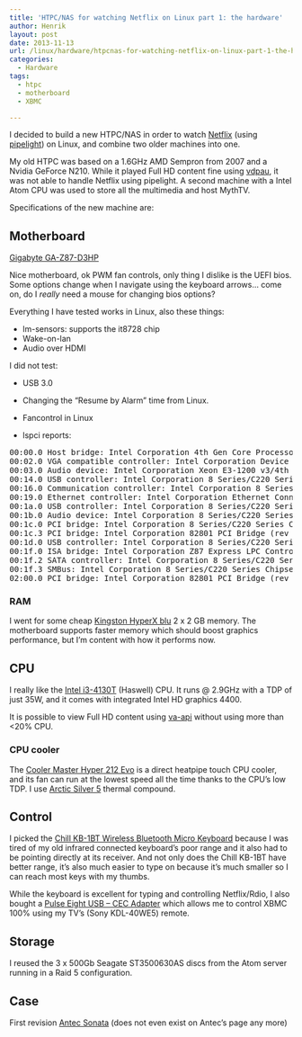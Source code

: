 ```yaml
---
title: 'HTPC/NAS for watching Netflix on Linux part 1: the hardware'
author: Henrik
layout: post
date: 2013-11-13
url: /linux/hardware/htpcnas-for-watching-netflix-on-linux-part-1-the-hardware/
categories:
  - Hardware
tags:
  - htpc
  - motherboard
  - XBMC

---
```

I decided to build a new HTPC/NAS in order to watch [Netflix][1] (using [pipelight][2]) on Linux, and combine two older machines into one.

My old HTPC was based on a 1.6GHz AMD Sempron from 2007 and a Nvidia GeForce N210. While it played Full HD content fine using [vdpau][3], it was not able to handle Netflix using pipelight. A second machine with a Intel Atom CPU was used to store all the multimedia and host MythTV.

Specifications of the new machine are:

## Motherboard

[Gigabyte GA-Z87-D3HP][4]

Nice motherboard, ok PWM fan controls, only thing I dislike is the UEFI bios. Some options change when I navigate using the keyboard arrows&#8230; come on, do I _really_ need a mouse for changing bios options?

Everything I have tested works in Linux, also these things:

  * lm-sensors: supports the it8728 chip
  * Wake-on-lan
  * Audio over HDMI

I did not test:

  * USB 3.0
  * Changing the &#8220;Resume by Alarm&#8221; time from Linux.
  * Fancontrol in Linux

  * lspci reports:

<pre>00:00.0 Host bridge: Intel Corporation 4th Gen Core Processor DRAM Controller (rev 06)
00:02.0 VGA compatible controller: Intel Corporation Device 041e (rev 06)
00:03.0 Audio device: Intel Corporation Xeon E3-1200 v3/4th Gen Core Processor HD Audio Controller (rev 06)
00:14.0 USB controller: Intel Corporation 8 Series/C220 Series Chipset Family USB xHCI (rev 04)
00:16.0 Communication controller: Intel Corporation 8 Series/C220 Series Chipset Family MEI Controller #1 (rev 04)
00:19.0 Ethernet controller: Intel Corporation Ethernet Connection I217-V (rev 04)
00:1a.0 USB controller: Intel Corporation 8 Series/C220 Series Chipset Family USB EHCI #2 (rev 04)
00:1b.0 Audio device: Intel Corporation 8 Series/C220 Series Chipset High Definition Audio Controller (rev 04)
00:1c.0 PCI bridge: Intel Corporation 8 Series/C220 Series Chipset Family PCI Express Root Port #1 (rev d4)
00:1c.3 PCI bridge: Intel Corporation 82801 PCI Bridge (rev d4)
00:1d.0 USB controller: Intel Corporation 8 Series/C220 Series Chipset Family USB EHCI #1 (rev 04)
00:1f.0 ISA bridge: Intel Corporation Z87 Express LPC Controller (rev 04)
00:1f.2 SATA controller: Intel Corporation 8 Series/C220 Series Chipset Family 6-port SATA Controller 1 [AHCI mode] (rev 04)
00:1f.3 SMBus: Intel Corporation 8 Series/C220 Series Chipset Family SMBus Controller (rev 04)
02:00.0 PCI bridge: Intel Corporation 82801 PCI Bridge (rev 41)</pre>

### RAM

I went for some cheap [Kingston HyperX blu][5] 2 x 2 GB memory. The motherboard supports faster memory which should boost graphics performance, but I&#8217;m content with how it performs now.

## CPU

I really like the [Intel i3-4130T][6] (Haswell) CPU. It runs @ 2.9GHz with a TDP of just 35W, and it comes with integrated Intel HD graphics 4400. 

It is possible to view Full HD content using [va-api][7] without using more than <20% CPU.

### CPU cooler

The [Cooler Master Hyper 212 Evo][8] is a direct heatpipe touch CPU cooler, and its fan can run at the lowest speed all the time thanks to the CPU&#8217;s low TDP. I use [Arctic Silver 5][9] thermal compound.

## Control

I picked the [Chill KB-1BT Wireless Bluetooth Micro Keyboard][10] because I was tired of my old infrared connected keyboard&#8217;s poor range and it also had to be pointing directly at its receiver. And not only does the Chill KB-1BT have better range, it&#8217;s also much easier to type on because it&#8217;s much smaller so I can reach most keys with my thumbs.

While the keyboard is excellent for typing and controlling Netflix/Rdio, I also bought a [Pulse Eight USB &#8211; CEC Adapter][11] which allows me to control XBMC 100% using my TV&#8217;s (Sony KDL-40WE5) remote.

## Storage

I reused the 3 x 500Gb Seagate ST3500630AS discs from the Atom server running in a Raid 5 configuration.

## Case

First revision [Antec Sonata][12] (does not even exist on Antec&#8217;s page any more)

 [1]: http://www.netflix.com
 [2]: https://wiki.archlinux.org/index.php/Pipelight
 [3]: https://wiki.archlinux.org/index.php/VDPAU
 [4]: http://www.gigabyte.com/products/product-page.aspx?pid=4519
 [5]: http://www.kingston.com/us/memory/hyperx/blu
 [6]: http://ark.intel.com/products/77481/
 [7]: https://wiki.archlinux.org/index.php/VA-API
 [8]: http://www.coolermaster.com/product/Detail/cooling/cpu-air-cooler/hyper-212-evo.html
 [9]: http://www.arcticsilver.com/as5.htm
 [10]: http://www.chill-innovation.com/en/bluetooth-keyboards/12-chill-kb-1bt-wireless-bluetooth-micro-keyboard-nordic-5711045075841.html
 [11]: http://www.pulse-eight.com/store/products/104-usb-hdmi-cec-adapter.aspx
 [12]: http://techreport.com/review/6247/antec-sonata-atx-case